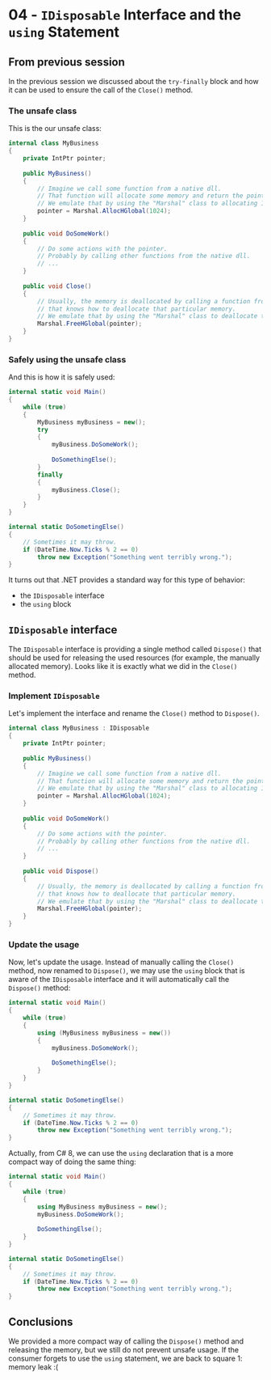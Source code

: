 # 04 - `IDisposable` Interface and the `using` Statement

## From previous session

In the previous session we discussed about the `try-finally` block and how it can be used to ensure the call of the `Close()` method.

### The unsafe class

This is the our unsafe class:

```csharp
internal class MyBusiness
{
    private IntPtr pointer;
    
    public MyBusiness()
    {
        // Imagine we call some function from a native dll.
        // That function will allocate some memory and return the pointer.
        // We emulate that by using the "Marshal" class to allocating 1 KB of memory.
        pointer = Marshal.AllocHGlobal(1024);
    }
    
    public void DoSomeWork()
    {
        // Do some actions with the pointer.
        // Probably by calling other functions from the native dll.
        // ...
    }
    
    public void Close()
    {
        // Usually, the memory is deallocated by calling a function from the initial native dll,
        // that knows how to deallocate that particular memory.
        // We emulate that by using the "Marshal" class to deallocate the 1 KB of memory.
        Marshal.FreeHGlobal(pointer);
    }
}
```

### Safely using the unsafe class

And this is how it is safely used:

```csharp
internal static void Main()
{
    while (true)
    {
        MyBusiness myBusiness = new();
        try
        {
            myBusiness.DoSomeWork();
            
            DoSomethingElse();
        }
        finally
        {
            myBusiness.Close();
        }
    }
}

internal static DoSometingElse()
{
    // Sometimes it may throw.    
    if (DateTime.Now.Ticks % 2 == 0)
        throw new Exception("Something went terribly wrong.");
}
```

It turns out that .NET provides a standard way for this type of behavior:

- the `IDisposable` interface
- the `using` block

## `IDisposable` interface

The `IDisposable` interface is providing a single method called `Dispose()` that should be used for releasing the used resources (for example, the manually allocated memory). Looks like it is exactly what we did in the `Close()` method.

### Implement `IDisposable`

Let's implement the interface and rename the `Close()` method to `Dispose()`.

```csharp
internal class MyBusiness : IDisposable
{
    private IntPtr pointer;
    
    public MyBusiness()
    {
        // Imagine we call some function from a native dll.
        // That function will allocate some memory and return the pointer.
        // We emulate that by using the "Marshal" class to allocating 1 KB of memory.
        pointer = Marshal.AllocHGlobal(1024);
    }
    
    public void DoSomeWork()
    {
        // Do some actions with the pointer.
        // Probably by calling other functions from the native dll.
        // ...
    }
    
    public void Dispose()
    {
        // Usually, the memory is deallocated by calling a function from the initial native dll,
        // that knows how to deallocate that particular memory.
        // We emulate that by using the "Marshal" class to deallocate the 1 KB of memory.
        Marshal.FreeHGlobal(pointer);
    }
}
```

### Update the usage

Now, let's update the usage. Instead of manually calling the `Close()` method, now renamed to `Dispose()`, we may use the `using` block that is aware of the `IDisposable` interface and it will automatically call the `Dispose()` method:

```csharp
internal static void Main()
{
    while (true)
    {
        using (MyBusiness myBusiness = new())
        {
            myBusiness.DoSomeWork();
            
            DoSomethingElse();
        }
    }
}

internal static DoSometingElse()
{
    // Sometimes it may throw.    
    if (DateTime.Now.Ticks % 2 == 0)
        throw new Exception("Something went terribly wrong.");
}
```

Actually, from C# 8, we can use the `using` declaration that is a more compact way of doing the same thing:

```csharp
internal static void Main()
{
    while (true)
    {
        using MyBusiness myBusiness = new();
        myBusiness.DoSomeWork();
        
        DoSomethingElse();
    }
}

internal static DoSometingElse()
{
    // Sometimes it may throw.    
    if (DateTime.Now.Ticks % 2 == 0)
        throw new Exception("Something went terribly wrong.");
}
```

## Conclusions

We provided a more compact way of calling the `Dispose()` method and releasing the memory, but we still do not prevent unsafe usage. If the consumer forgets to use the `using` statement, we are back to square 1: memory leak :(
